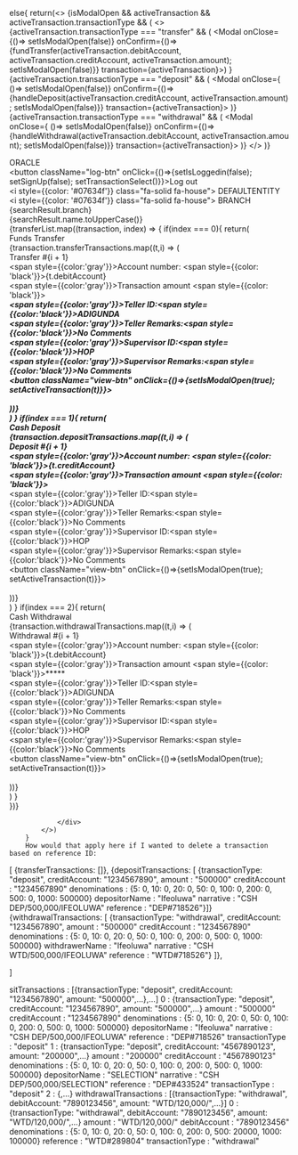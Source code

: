 else{
            return(<>
                {isModalOpen && activeTransaction && activeTransaction.transactionType && (
                            <>
                                {activeTransaction.transactionType === "transfer" && (
                                        <Modal onClose={()=> setIsModalOpen(false)} onConfirm={()=>{fundTransfer(activeTransaction.debitAccount, activeTransaction.creditAccount, activeTransaction.amount); setIsModalOpen(false)}} transaction={activeTransaction}></Modal>)
                                }
                                {activeTransaction.transactionType === "deposit" && (
                                        <Modal onClose={ ()=> setIsModalOpen(false)} onConfirm={()=>{handleDeposit(activeTransaction.creditAccount, activeTransaction.amount); setIsModalOpen(false)}} transaction={activeTransaction}></Modal>
                                )}
                                {activeTransaction.transactionType === "withdrawal" && (
                                        <Modal onClose={ ()=> setIsModalOpen(false)} onConfirm={()=>{handleWithdrawal(activeTransaction.debitAccount, activeTransaction.amount); setIsModalOpen(false)}} transaction={activeTransaction}></Modal>
                                )}
                            </> 
                )}
                <div className="transaction-page">
                    <div className="page-header">
                        <div className="oracle-logo">
                            ORACLE
                        </div>
                        <div className="user-details">
                            <div><button className="log-btn" onClick={()=>{setIsLoggedin(false); setSignUp(false); setTransactionSelect()}}>Log out</button></div>
                            <div className="">
                                <i style={{color: '#07634f'}} class="fa-solid fa-house"></i>
                                DEFAULTENTITY
                            </div>
                            <div>
                                <i style={{color: '#07634f'}} class="fa-solid fa-house"></i>
                                BRANCH {searchResult.branch}
                            </div>
                            <div className="name-holder">
                                {searchResult.name.toUpperCase()}
                            </div>
                        </div>
                    </div>
                    <div className="transaction-area-holder">
                        <div className="transaction-area">
                            <div className="transaction-area2">{transferList.map((transaction, index) => 
                                { if(index === 0){
                                    return(<div key={index} className="transaction-div">
                                        <div className="transaction-title">Funds Transfer</div>
                                        <div className="transactions-holder">
                                            {transaction.transferTransactions.map((t,i) => (
                                                <div className="transaction" key={i}>
                                                    <div className="transaction-heading">Transfer #{i + 1}</div>
                                                    <div className="transaction-body">
                                                        <div><span style={{color:'gray'}}>Account number: <span style={{color: 'black'}}>{t.debitAccount}</span></span></div>
                                                        <div><span style={{color:'gray'}}>Transaction amount <span style={{color: 'black'}}>*****</span></span></div>
                                                        <div><span style={{color:'gray'}}>Teller ID:<span style={{color:'black'}}>ADIGUNDA</span></span></div>
                                                        <div><span style={{color:'gray'}}>Teller Remarks:<span style={{color:'black'}}>No Comments</span></span></div>
                                                        <div><span style={{color:'gray'}}>Supervisor ID:<span style={{color:'black'}}>HOP</span></span></div>
                                                        <div><span style={{color:'gray'}}>Supervisor Remarks:<span style={{color:'black'}}>No Comments</span></span></div>
                                                        <button className="view-btn" onClick={()=>{setIsModalOpen(true); setActiveTransaction(t)}}><i class="fa-solid fa-eye"></i></button>
                                                    </div> 
                                                </div>   
                                            ))}
                                        </div>
                                    </div>)
                                }
                                if(index === 1){
                                    return(
                                        <div key={index} className="transaction-div">
                                            <div className="transaction-title">Cash Deposit</div>
                                            <div className="transactions-holder">
                                                {transaction.depositTransactions.map((t,i) => (
                                                    <div className="transaction" key={i}>
                                                        <div className="transaction-heading">Deposit #{i + 1}</div>
                                                        <div className="transaction-body">
                                                            <div><span style={{color:'gray'}}>Account number: <span style={{color: 'black'}}>{t.creditAccount}</span></span></div>
                                                            <div><span style={{color:'gray'}}>Transaction amount <span style={{color: 'black'}}>*****</span></span></div>
                                                            <div><span style={{color:'gray'}}>Teller ID:<span style={{color:'black'}}>ADIGUNDA</span></span></div>
                                                            <div><span style={{color:'gray'}}>Teller Remarks:<span style={{color:'black'}}>No Comments</span></span></div>
                                                            <div><span style={{color:'gray'}}>Supervisor ID:<span style={{color:'black'}}>HOP</span></span></div>
                                                            <div><span style={{color:'gray'}}>Supervisor Remarks:<span style={{color:'black'}}>No Comments</span></span></div>
                                                            <button className="view-btn" onClick={()=>{setIsModalOpen(true); setActiveTransaction(t)}}><i class="fa-solid fa-eye"></i></button>
                                                        </div>
                                                    </div>   
                                                ))}
                                            </div>
                                        </div>
                                    )
                                }
                                if(index === 2){
                                    return(
                                        <div key={index} className="transaction-div">
                                            <div className="transaction-title">Cash Withdrawal</div>
                                            <div className="transactions-holder">
                                            {transaction.withdrawalTransactions.map((t,i) => (
                                                <div className="transaction" key={i}>
                                                    <div className="transaction-heading">Withdrawal #{i + 1}</div>
                                                    <div className="transaction-body">
                                                        <div><span style={{color:'gray'}}>Account number: <span style={{color: 'black'}}>{t.debitAccount}</span></span></div>
                                                        <div><span style={{color:'gray'}}>Transaction amount <span style={{color: 'black'}}>*****</span></span></div>
                                                        <div><span style={{color:'gray'}}>Teller ID:<span style={{color:'black'}}>ADIGUNDA</span></span></div>
                                                        <div><span style={{color:'gray'}}>Teller Remarks:<span style={{color:'black'}}>No Comments</span></span></div>
                                                        <div><span style={{color:'gray'}}>Supervisor ID:<span style={{color:'black'}}>HOP</span></span></div>
                                                        <div><span style={{color:'gray'}}>Supervisor Remarks:<span style={{color:'black'}}>No Comments</span></span></div>
                                                        <button className="view-btn" onClick={()=>{setIsModalOpen(true); setActiveTransaction(t)}}><i class="fa-solid fa-eye"></i></button>
                                                    </div> 
                                                </div>   
                                            ))}
                                            </div>
                                        </div>
                                    )
                                }  
                                })}
                            </div>
                        </div>
                    </div>
                    
                </div>  
            </>)
        }
        How would that apply here if I wanted to delete a transaction based on reference ID: 

[
        {transferTransactions: []},
        {depositTransactions: [
{transactionType: "deposit", creditAccount: "1234567890", 
amount
: 
"500000"
creditAccount
: 
"1234567890"
denominations
: 
{5: 0, 10: 0, 20: 0, 50: 0, 100: 0, 200: 0, 500: 0, 1000: 500000}
depositorName
: 
"Ifeoluwa"
narrative
: 
"CSH DEP/500,000/IFEOLUWA"
reference
: 
"DEP#718526"}]}
{withdrawalTransactions: [
    {transactionType: "withdrawal", creditAccount: "1234567890", 
amount
: 
"500000"
creditAccount
: 
"1234567890"
denominations
: 
{5: 0, 10: 0, 20: 0, 50: 0, 100: 0, 200: 0, 500: 0, 1000: 500000}
withdrawerName
: 
"Ifeoluwa"
narrative
: 
"CSH WTD/500,000/IFEOLUWA"
reference
: 
"WTD#718526"}
]},

]

sitTransactions
: 
[{transactionType: "deposit", creditAccount: "1234567890", amount: "500000",…},…]
0
: 
{transactionType: "deposit", creditAccount: "1234567890", amount: "500000",…}
amount
: 
"500000"
creditAccount
: 
"1234567890"
denominations
: 
{5: 0, 10: 0, 20: 0, 50: 0, 100: 0, 200: 0, 500: 0, 1000: 500000}
depositorName
: 
"Ifeoluwa"
narrative
: 
"CSH DEP/500,000/IFEOLUWA"
reference
: 
"DEP#718526"
transactionType
: 
"deposit"
1
: 
{transactionType: "deposit", creditAccount: "4567890123", amount: "200000",…}
amount
: 
"200000"
creditAccount
: 
"4567890123"
denominations
: 
{5: 0, 10: 0, 20: 0, 50: 0, 100: 0, 200: 0, 500: 0, 1000: 500000}
depositorName
: 
"SELECTION"
narrative
: 
"CSH DEP/500,000/SELECTION"
reference
: 
"DEP#433524"
transactionType
: 
"deposit"
2
: 
{,…}
withdrawalTransactions
: 
[{transactionType: "withdrawal", debitAccount: "7890123456", amount: "WTD/120,000/",…}]
0
: 
{transactionType: "withdrawal", debitAccount: "7890123456", amount: "WTD/120,000/",…}
amount
: 
"WTD/120,000/"
debitAccount
: 
"7890123456"
denominations
: 
{5: 0, 10: 0, 20: 0, 50: 0, 100: 0, 200: 0, 500: 20000, 1000: 100000}
reference
: 
"WTD#289804"
transactionType
: 
"withdrawal"